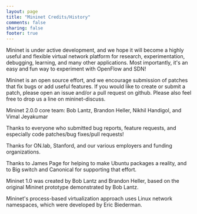 ```yaml
---
layout: page
title: "Mininet Credits/History"
comments: false
sharing: false
footer: true
---
```


Mininet is under active development, and we hope it will become a
highly useful and flexible virtual network platform for research,
experimentation, debugging, learning, and many other
applications. Most importantly, it's an easy and fun way to experiment
with OpenFlow and SDN!

Mininet is an open source effort, and we encourage submission of
patches that fix bugs or add useful features. If you would like to
create or submit a patch, please open an issue and/or a pull request
on github. Please also feel free to drop us a line on mininet-discuss.

Mininet 2.0.0 core team: Bob Lantz, Brandon Heller, Nikhil Handigol,
and Vimal Jeyakumar

Thanks to everyone who submitted bug reports, feature requests, and
especially code patches/bug fixes/pull requests!

Thanks for ON.lab, Stanford, and our various employers and funding
organizations.

Thanks to James Page for helping to make Ubuntu packages a reality,
and to Big switch and Canonical for supporting that effort.

Mininet 1.0 was created by Bob Lantz and Brandon Heller, based on
the original Mininet prototype demonstrated by Bob Lantz.

Mininet's process-based virtualization approach uses Linux network
namespaces, which were developed by Eric Biederman.
